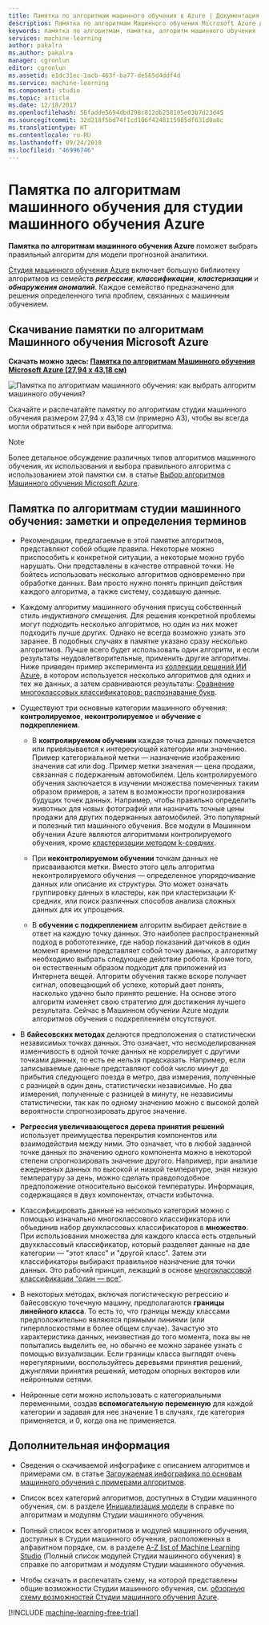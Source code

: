 ```yaml
---
title: Памятка по алгоритмам машинного обучения в Azure | Документация Майкрософт
description: Памятка по алгоритмам Машинного обучения Microsoft Azure для печати поможет выбрать в Студии машинного обучения Azure правильный алгоритм для модели прогнозирования.
keywords: памятка по алгоритмам, памятка, алгоритм машинного обучения
services: machine-learning
author: pakalra
ms.author: pakalra
manager: cgronlun
editor: cgronlun
ms.assetid: e1dc31ec-1acb-463f-ba77-de565d4ddf4d
ms.service: machine-learning
ms.component: studio
ms.topic: article
ms.date: 12/18/2017
ms.openlocfilehash: 56fadde5694dbd298c812db258105e03b7d23d45
ms.sourcegitcommit: 32d218f5bd74f1cd106f4248115985df631d0a8c
ms.translationtype: HT
ms.contentlocale: ru-RU
ms.lasthandoff: 09/24/2018
ms.locfileid: "46996746"
---
```

# <a name="machine-learning-algorithm-cheat-sheet-for-azure-machine-learning-studio"></a>Памятка по алгоритмам машинного обучения для студии машинного обучения Azure

**Памятка по алгоритмам машинного обучения Azure** поможет выбрать правильный алгоритм для модели прогнозной аналитики.

[Студия машинного обучения Azure](https://studio.azureml.net/) включает большую библиотеку алгоритмов из семейств ***регрессии***, ***классификации***, ***кластеризации*** и ***обнаружения аномалий***. Каждое семейство предназначено для решения определенного типа проблем, связанных с машинным обучением.

## <a name="download-machine-learning-algorithm-cheat-sheet"></a>Скачивание памятки по алгоритмам Машинного обучения Microsoft Azure

**Скачать можно здесь: [Памятка по алгоритмам Машинного обучения Microsoft Azure (27,94 x 43,18 см)](http://download.microsoft.com/download/A/6/1/A613E11E-8F9C-424A-B99D-65344785C288/microsoft-machine-learning-algorithm-cheat-sheet-v7.pdf)**

![Памятка по алгоритмам машинного обучения: как выбрать алгоритм машинного обучения?][cheat-sheet]

[cheat-sheet]: ./media/algorithm-cheat-sheet/machine-learning-algorithm-cheat-sheet-small_v_0_6-01.png

Скачайте и распечатайте памятку по алгоритмам студии машинного обучения размером 27,94 x 43,18 см (примерно A3), чтобы вы всегда могли обратиться к ней при выборе алгоритма.

> [!NOTE]
> Более детальное обсуждение различных типов алгоритмов машинного обучения, их использования и выбора правильного алгоритма с использованием этой памятки см. в статье [Выбор алгоритмов Машинного обучения Microsoft Azure](algorithm-choice.md).

## <a name="notes-and-terminology-definitions-for-the-machine-learning-studio-algorithm-cheat-sheet"></a>Памятка по алгоритмам студии машинного обучения: заметки и определения терминов

* Рекомендации, предлагаемые в этой памятке алгоритмов, представляют собой общие правила. Некоторые можно приспособить к конкретной ситуации, а некоторые можно грубо нарушать. Они представлены в качестве отправной точки. Не бойтесь использовать несколько алгоритмов одновременно при обработке данных. Вам просто нужно понять принцип действия каждого алгоритма, а также систему, создавшую данные.

* Каждому алгоритму машинного обучения присущ собственный стиль *индуктивного смещения*. Для решения конкретной проблемы могут подходить несколько алгоритмов, но один из них может подходить лучше других. Однако не всегда возможно узнать это заранее. В подобных случаях в памятке указано сразу несколько алгоритмов. Лучше всего будет использовать один алгоритм, и если результаты неудовлетворительные, применить другие алгоритмы. Ниже приведен пример эксперимента из [коллекции решений ИИ Azure](http://gallery.azure.ai/), в котором используется несколько алгоритмов для одних и тех же данных, а затем сравниваются результаты: [Сравнение многоклассовых классификаторов: распознавание букв](http://gallery.azure.ai/Details/a635502fc98b402a890efe21cec65b92).

* Существуют три основные категории машинного обучения: **контролируемое**, **неконтролируемое** и **обучение с подкреплением**.

  * В **контролируемом обучении** каждая точка данных помечается или привязывается к интересующей категории или значению.  Пример категориальной метки — назначение изображению значения cat или dog.  Пример метки значения — цена продажи, связанная с подержанным автомобилем. Цель контролируемого обучения заключается в изучении множества помеченных таким образом примеров, а затем в возможности прогнозирования будущих точек данных. Например, чтобы правильно определить животных для новых фотографий или назначить точные цены продажи для других подержанных автомобилей. Это популярный и полезный тип машинного обучения. Все модули в Машинном обучении Azure являются алгоритмами контролируемого обучения, кроме [кластеризации методом k-средних][k-means-clustering].

  * При **неконтролируемом обучении** точкам данных не присваиваются метки. Вместо этого цель алгоритма неконтролируемого обучения — определенное упорядочивание данных или описание их структуры. Это может означать группировку данных в кластеры, как при кластеризации К-средних, или поиск различных способов анализа сложных данных для их упрощения.

  * В **обучении с подкреплением** алгоритм выбирает действие в ответ на каждую точку данных. Это наиболее распространенный подход в робототехнике, где набор показаний датчиков в один момент времени представляет собой точку данных, а алгоритму необходимо выбрать следующее действие робота. Кроме того, он естественным образом подходит для приложений из Интернета вещей. Алгоритм обучения также вскоре получает сигнал, оповещающий об успехе, который дает понять, насколько удачно было принято решение. На основе этого алгоритм изменяет свою стратегию для достижения лучшего результата. Сейчас в Машинном обучении Azure модули алгоритмов обучения с подкреплением отсутствуют.

* В **байесовских методах** делаются предположения о статистически независимых точках данных. Это означает, что несмоделированная изменчивость в одной точке данных не коррелирует с другими точками данных, то есть ее нельзя предсказать. Например, если записываемые данные представляют собой число минут до прибытия следующего поезда в метро, два измерения, полученные с разницей в один день, статистически независимые. Но два измерения, полученные с разницей в минуту, не независимы статистически, так как по одному значению можно с высокой долей вероятности спрогнозировать другое значение.

* **Регрессия увеличивающегося дерева принятия решений** использует преимущества перекрытия компонентов или взаимодействия между ними. Это означает, что в любой заданной точке данных по значению одного компонента можно в некоторой степени спрогнозировать значение другого. Например, при анализе ежедневных данных по высокой и низкой температуре, зная низкую температуру за день, можно сделать правдоподобное предположение относительно высокой температуры. Информация, содержащаяся в двух компонентах, отчасти избыточна.

* Классифицировать данные на несколько категорий можно с помощью изначально многоклассового классификатора или объединив набор двухклассовых классификаторов в **множество**. При использовании множества для каждого класса есть отдельный двухклассовый классификатор, который разделяет данные на две категории — "этот класс" и "другой класс". Затем эти классификаторы выбирают правильное назначение для точки данных. Это рабочий принцип, лежащий в основе [многоклассовой классификации "один — все"][one-vs-all-multiclass].

* В некоторых методах, включая логистическую регрессию и байесовскую точечную машину, предполагаются **границы линейного класса**. То есть то, что границы между классами предположительно являются прямыми линиями (или гиперплоскостями в более общем случае). Зачастую это характеристика данных, неизвестная до того момента, пока вы не попытались выделить ее, но обычно ее можно заранее узнать с помощью визуализации. Если границы класса выглядят очень нерегулярными, воспользуйтесь деревьями принятия решений, джунглями принятия решений, методом опорных векторов или нейронными сетями.

* Нейронные сети можно использовать с категориальными переменными, создав **вспомогательную переменную** для каждой категории и задавая для нее значение 1 в случаях, где категория применяется, и 0, когда она не применяется.

## <a name="next-steps"></a>Дополнительная информация

* Сведения о скачиваемой инфографике с описанием алгоритмов и примерами см. в статье [Загружаемая инфографика по основам машинного обучения с примерами алгоритмов](basics-infographic-with-algorithm-examples.md).

* Список всех категорий алгоритмов, доступных в Студии машинного обучения, см. в разделе [Инициализация модели][initialize-model] в справке по алгоритмам и модулям Студии машинного обучения.

* Полный список всех алгоритмов и модулей машинного обучения, доступных в Студии машинного обучения, расположенных в алфавитном порядке, см. в разделе [A-Z list of Machine Learning Studio][a-z-list] (Полный список модулей Студии машинного обучения) в справке по алгоритмам и модулям Студии машинного обучения.

* Чтобы скачать и распечатать схему, на которой представлены общие возможности Студии машинного обучения, см. [обзорную схему возможностей Студии машинного обучения Azure](studio-overview-diagram.md).

[!INCLUDE [machine-learning-free-trial](../../../includes/machine-learning-free-trial.md)]

<!-- Module References -->
[a-z-list]: https://docs.microsoft.com/azure/machine-learning/studio-module-reference/a-z-module-list
[initialize-model]: https://docs.microsoft.com/azure/machine-learning/studio-module-reference/machine-learning-initialize-model
[k-means-clustering]: https://docs.microsoft.com/azure/machine-learning/studio-module-reference/k-means-clustering
[one-vs-all-multiclass]: https://docs.microsoft.com/azure/machine-learning/studio-module-reference/one-vs-all-multiclass
